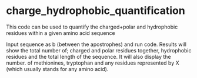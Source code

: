 # charge_hydrophobic_quantification
This code can be used to quantify the charged+polar and hydrophobic residues within a given amino acid sequence

Input sequence as b (between the apostrophes) and run code. 
Results will show the total number of; charged and polar residues together,  hydrophobic residues and the total length of the sequence.
It will also display the number. of methionines, tryptophan and any residues represented by X (which usually stands for any amino acid). 
